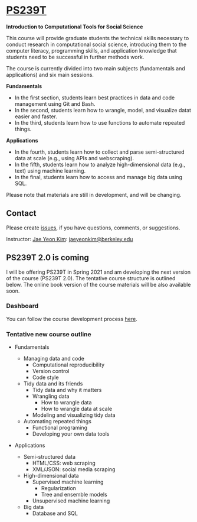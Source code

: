 # [PS239T](http://polisci.berkeley.edu/course/introduction-computational-tools-and-techniques-3)
**Introduction to Computational Tools for Social Science**

This course will provide graduate students the technical skills necessary to conduct research in computational social science, introducing them to the computer literacy, programming skills, and application knowledge that students need to be successful in further methods work.

The course is currently divided into two main subjects (fundamentals and applications) and six main sessions. 

**Fundamentals**
* In the first section, students learn best practices in data and code management using Git and Bash. 
* In the second, students learn how to wrangle, model, and visualize datat easier and faster. 
* In the third, students learn how to use functions to automate repeated things. 

**Applications**
* In the fourth, students learn how to collect and parse semi-structured data at scale (e.g., using APIs and webscraping). 
* In the fifth, students learn how to analyze high-dimensional data (e.g., text) using machine learning. 
* In the final, students learn how to access and manage big data using SQL. 

Please note that materials are still in development, and will be changing.

## Contact

Please create [issues](https://github.com/jaeyk/PS239T/issues), if you have questions, comments, or suggestions.

Instructor: [Jae Yeon Kim](https://jaeyk.github.io/): jaeyeonkim@berkeley.edu

## PS239T 2.0 is coming 

I will be offering PS239T in Spring 2021 and am developing the next version of the course (PS239T 2.0). The tentative course structure is outlined below. The online book version of the course materials will be also available soon.  

### Dashboard 

You can follow the course development process [here](https://github.com/jaeyk/PS239T/projects/1).

### Tentative new course outline 

* Fundamentals 
     - Managing data and code 
         - Computational reproducibility 
         - Version control 
         - Code style 
     - Tidy data and its friends  
        - Tidy data and why it matters 
        - Wrangling data
            - How to wrangle data  
            - How to wrangle data at scale 
        - Modeling and visualizing tidy data
     - Automating repeated things 
        - Functional programing 
        - Developing your own data tools 
 
* Applications 
     - Semi-structured data
         - HTML/CSS: web scraping 
         - XML/JSON: social media scraping 
     - High-dimensional data  
         - Supervised machine learning 
             - Regularization 
             - Tree and ensemble models 
        - Unsupervised machine learning
     - Big data 
        - Database and SQL

